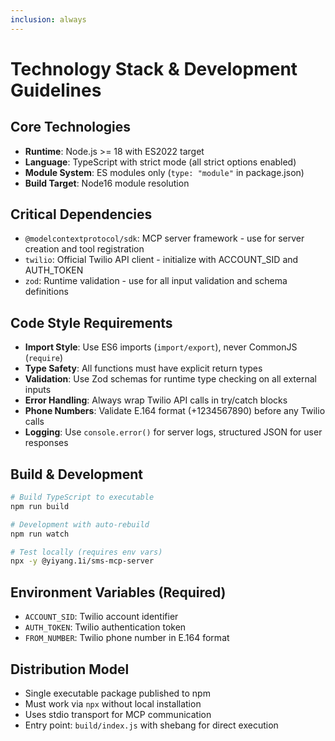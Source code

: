 ```yaml
---
inclusion: always
---
```


# Technology Stack & Development Guidelines

## Core Technologies
- **Runtime**: Node.js >= 18 with ES2022 target
- **Language**: TypeScript with strict mode (all strict options enabled)
- **Module System**: ES modules only (`type: "module"` in package.json)
- **Build Target**: Node16 module resolution

## Critical Dependencies
- `@modelcontextprotocol/sdk`: MCP server framework - use for server creation and tool registration
- `twilio`: Official Twilio API client - initialize with ACCOUNT_SID and AUTH_TOKEN
- `zod`: Runtime validation - use for all input validation and schema definitions

## Code Style Requirements
- **Import Style**: Use ES6 imports (`import/export`), never CommonJS (`require`)
- **Type Safety**: All functions must have explicit return types
- **Validation**: Use Zod schemas for runtime type checking on all external inputs
- **Error Handling**: Always wrap Twilio API calls in try/catch blocks
- **Phone Numbers**: Validate E.164 format (+1234567890) before any Twilio calls
- **Logging**: Use `console.error()` for server logs, structured JSON for user responses

## Build & Development
```bash
# Build TypeScript to executable
npm run build

# Development with auto-rebuild
npm run watch

# Test locally (requires env vars)
npx -y @yiyang.1i/sms-mcp-server
```

## Environment Variables (Required)
- `ACCOUNT_SID`: Twilio account identifier
- `AUTH_TOKEN`: Twilio authentication token
- `FROM_NUMBER`: Twilio phone number in E.164 format

## Distribution Model
- Single executable package published to npm
- Must work via `npx` without local installation
- Uses stdio transport for MCP communication
- Entry point: `build/index.js` with shebang for direct execution